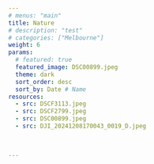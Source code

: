 ```yaml
---
# menus: "main"
title: Nature
# description: "test"
# categories: ["Melbourne"]
weight: 6
params:
  # featured: true
  featured_image: DSC00899.jpeg
  theme: dark
  sort_order: desc
  sort_by: Date # Name 
resources:
  - src: DSCF3113.jpeg
  - src: DSCF2799.jpeg
  - src: DSC00899.jpeg
  - src: DJI_20241208170043_0019_D.jpeg
  

  
---
```


